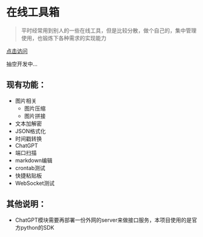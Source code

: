 # 在线工具箱
> 平时经常用到别人的一些在线工具，但是比较分散，做个自己的，集中管理使用，也锻炼下各种需求的实现能力

[点击访问](https://toolbox.lvpeng990324.cn/)

抽空开发中...

## 现有功能：
- 图片相关
  - 图片压缩
  - 图片拼接
- 文本加解密
- JSON格式化
- 时间戳转换
- ChatGPT
- 端口扫描
- markdown编辑
- crontab测试
- 快捷粘贴板
- WebSocket测试

## 其他说明：
- ChatGPT模块需要再部署一份外网的server来做接口服务，本项目使用的是官方python的SDK